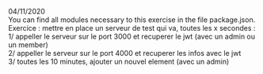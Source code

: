 04/11/2020
<br>
You can find all modules necessary to this exercise in the file package.json.
<br>
Exercice :
mettre en place un serveur de test qui va, toutes les x secondes :  <br>
1/ appeller le serveur sur le port 3000 et recuperer le jwt (avec un admin ou un member)  <br>
2/ appeller le serveur sur le port 4000 et recuperer les infos avec le jwt  <br>
3/ toutes les 10 minutes, ajouter un nouvel element (avec un admin)
